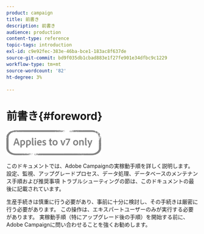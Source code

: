 ```yaml
---
product: campaign
title: 前書き
description: 前書き
audience: production
content-type: reference
topic-tags: introduction
exl-id: c9e92fec-383e-46ba-bce1-183ac8f637de
source-git-commit: bd9f035db1cbad883e1f27fe901e34dfbc9c1229
workflow-type: tm+mt
source-wordcount: '82'
ht-degree: 3%

---
```


# 前書き{#foreword}

![](../../assets/v7-only.svg)

このドキュメントでは、Adobe Campaignの実稼動手順を詳しく説明します。設定、監視、アップグレードプロセス、データ処理、データベースのメンテナンス手順および推奨事項 トラブルシューティングの節は、このドキュメントの最後に記載されています。

生産手続きは慎重に行う必要があり、事前に十分に検討し、その手続きは厳密に行う必要があります。 この操作は、エキスパートユーザーのみが実行する必要があります。 実稼動手順（特にアップグレード後の手順）を開始する前に、Adobe Campaignに問い合わせることを強くお勧めします。
